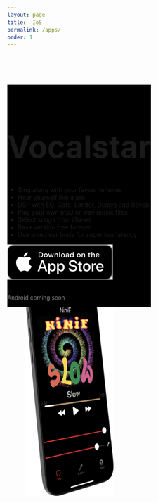 ```yaml
---
layout: page
title:  IoS
permalink: /apps/
order: 1
---
```


<div class="rcorners" style='float:left;  z-order:2;background-color:black;foreground-color:white; position: relative; top: 70px; '>
<h1 style='font-size:70px'>Vocalstar</h1>
    <ul>
    <li>Sing along with your favourite tunes</li>
    <li>Hear yourself like a pro</li>
    <li>DSP with EQ, Gate, Limiter, Delays and Reveb</li>
    <li>Play your own mp3 or wav music files</li>
    <li>Select songs from iTunes</li>
    <li>Base version free forever</li>
    <li>Use wired ear buds for super low latency</li>
    </ul>
    <a href="https://apps.apple.com/us/app/vocalstar/id6468662839"><img src="/assets/images/appstore.svg" /></a><br/>
<br/>
    <p style='font-size:13px;color:gray'>Android coming soon</p>
</div>
<div style='float:left; z-order:1;width:40%; margin-left:40px;'>
    <img src="/assets/images/vocalstar_iphone.png" height="500" />
  
</div>